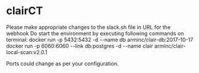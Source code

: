 # clairCT

Please make appropriate changes to the slack.sh file in URL for the webhook
Do start the environment by executing following commands on terminal:
docker run -p 5432:5432 -d --name db arminc/clair-db:2017-10-17
docker run -p 6060:6060 --link db:postgres -d --name clair arminc/clair-local-scan:v2.0.1

Ports could change as per your configuration.
